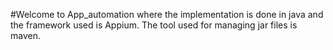 #Welcome to  App_automation where the implementation is done in java and the framework used is Appium.
The tool used for managing jar files is maven.
